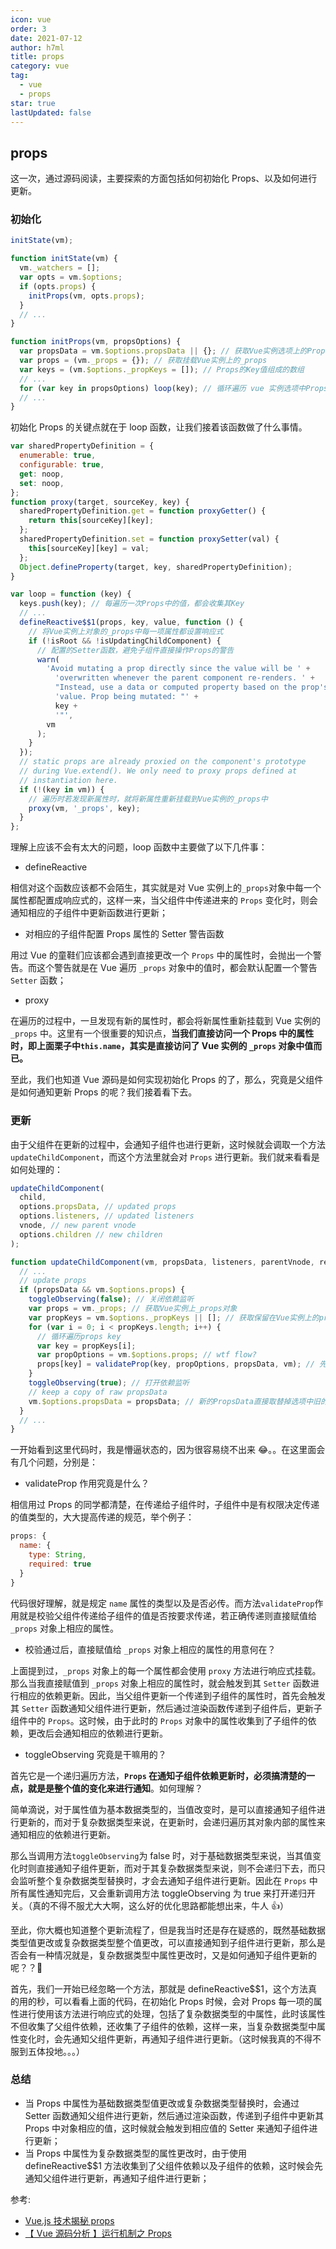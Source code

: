 ```yaml
---
icon: vue
order: 3
date: 2021-07-12
author: h7ml
title: props
category: vue
tag:
  - vue
  - props
star: true
lastUpdated: false
---
```


## props

这一次，通过源码阅读，主要探索的方面包括如何初始化 Props、以及如何进行更新。

### 初始化

```js
initState(vm);

function initState(vm) {
  vm._watchers = [];
  var opts = vm.$options;
  if (opts.props) {
    initProps(vm, opts.props);
  }
  // ...
}

function initProps(vm, propsOptions) {
  var propsData = vm.$options.propsData || {}; // 获取Vue实例选项上的Props
  var props = (vm._props = {}); // 获取挂载Vue实例上的_props
  var keys = (vm.$options._propKeys = []); // Props的Key值组成的数组
  // ...
  for (var key in propsOptions) loop(key); // 循环遍历 vue 实例选项中Props，并且执行响应式处理以及挂载在对应实例上
  // ...
}
```

初始化 Props 的关键点就在于 loop 函数，让我们接着该函数做了什么事情。

```js
var sharedPropertyDefinition = {
  enumerable: true,
  configurable: true,
  get: noop,
  set: noop,
};
function proxy(target, sourceKey, key) {
  sharedPropertyDefinition.get = function proxyGetter() {
    return this[sourceKey][key];
  };
  sharedPropertyDefinition.set = function proxySetter(val) {
    this[sourceKey][key] = val;
  };
  Object.defineProperty(target, key, sharedPropertyDefinition);
}

var loop = function (key) {
  keys.push(key); // 每遍历一次Props中的值，都会收集其Key
  // ...
  defineReactive$$1(props, key, value, function () {
    // 将Vue实例上对象的_props中每一项属性都设置响应式
    if (!isRoot && !isUpdatingChildComponent) {
      // 配置的Setter函数，避免子组件直接操作Props的警告
      warn(
        'Avoid mutating a prop directly since the value will be ' +
          'overwritten whenever the parent component re-renders. ' +
          "Instead, use a data or computed property based on the prop's " +
          'value. Prop being mutated: "' +
          key +
          '"',
        vm
      );
    }
  });
  // static props are already proxied on the component's prototype
  // during Vue.extend(). We only need to proxy props defined at
  // instantiation here.
  if (!(key in vm)) {
    // 遍历时若发现新属性时，就将新属性重新挂载到Vue实例的_props中
    proxy(vm, '_props', key);
  }
};
```

理解上应该不会有太大的问题，loop 函数中主要做了以下几件事：

- defineReactive

相信对这个函数应该都不会陌生，其实就是对 Vue 实例上的`_props`对象中每一个属性都配置成响应式的，这样一来，当父组件中传递进来的 `Props` 变化时，则会通知相应的子组件中更新函数进行更新；

- 对相应的子组件配置 Props 属性的 Setter 警告函数

用过 Vue 的童鞋们应该都会遇到直接更改一个 `Props` 中的属性时，会抛出一个警告。而这个警告就是在 Vue 遍历 `_props` 对象中的值时，都会默认配置一个警告 `Setter` 函数；

- proxy

在遍历的过程中，一旦发现有新的属性时，都会将新属性重新挂载到 Vue 实例的 `_props` 中。这里有一个很重要的知识点，**当我们直接访问一个 Props 中的属性时，即上面栗子中`this.name`，其实是直接访问了 Vue 实例的 `_props` 对象中值而已。**

至此，我们也知道 Vue 源码是如何实现初始化 Props 的了，那么，究竟是父组件是如何通知更新 Props 的呢？我们接着看下去。

### 更新

由于父组件在更新的过程中，会通知子组件也进行更新，这时候就会调取一个方法`updateChildComponent`，而这个方法里就会对 `Props` 进行更新。我们就来看看是如何处理的：

```js
updateChildComponent(
  child,
  options.propsData, // updated props
  options.listeners, // updated listeners
  vnode, // new parent vnode
  options.children // new children
);

function updateChildComponent(vm, propsData, listeners, parentVnode, renderChildren) {
  // ...
  // update props
  if (propsData && vm.$options.props) {
    toggleObserving(false); // 关闭依赖监听
    var props = vm._props; // 获取Vue实例上_props对象
    var propKeys = vm.$options._propKeys || []; // 获取保留在Vue实例上的props key值
    for (var i = 0; i < propKeys.length; i++) {
      // 循环遍历props key
      var key = propKeys[i];
      var propOptions = vm.$options.props; // wtf flow?
      props[key] = validateProp(key, propOptions, propsData, vm); // 先校验Props中定义的数据类型是否符合，符合的话就直接返回，并且直接赋值给Vue实例上_props对象中相应的属性中
    }
    toggleObserving(true); // 打开依赖监听
    // keep a copy of raw propsData
    vm.$options.propsData = propsData; // 新的PropsData直接取替掉选项中旧的PropsData
  }
  // ...
}
```

一开始看到这里代码时，我是懵逼状态的，因为很容易绕不出来 😂。。在这里面会有几个问题，分别是：

- validateProp 作用究竟是什么？

相信用过 Props 的同学都清楚，在传递给子组件时，子组件中是有权限决定传递的值类型的，大大提高传递的规范，举个例子：

```js
props: {
  name: {
    type: String,
    required: true
  }
}
```

代码很好理解，就是规定 `name` 属性的类型以及是否必传。而方法`validateProp`作用就是校验父组件传递给子组件的值是否按要求传递，若正确传递则直接赋值给 `_props` 对象上相应的属性。

- 校验通过后，直接赋值给 `_props` 对象上相应的属性的用意何在？

上面提到过，`_props` 对象上的每一个属性都会使用 `proxy` 方法进行响应式挂载。那么当我直接赋值到 `_props` 对象上相应的属性时，就会触发到其 `Setter` 函数进行相应的依赖更新。因此，当父组件更新一个传递到子组件的属性时，首先会触发其 `Setter` 函数通知父组件进行更新，然后通过渲染函数传递到子组件后，更新子组件中的 `Props`。这时候，由于此时的 `Props` 对象中的属性收集到了子组件的依赖，更改后会通知相应的依赖进行更新。

- toggleObserving 究竟是干嘛用的？

首先它是一个递归遍历方法，**`Props` 在通知子组件依赖更新时，必须搞清楚的一点，就是是整个值的变化来进行通知**。如何理解？

简单滴说，对于属性值为基本数据类型的，当值改变时，是可以直接通知子组件进行更新的，而对于复杂数据类型来说，在更新时，会递归遍历其对象内部的属性来通知相应的依赖进行更新。

那么当调用方法`toggleObserving`为 false 时，对于基础数据类型来说，当其值变化时则直接通知子组件更新，而对于其复杂数据类型来说，则不会递归下去，而只会监听整个复杂数据类型替换时，才会去通知子组件进行更新。因此在 `Props` 中所有属性通知完后，又会重新调用方法 toggleObserving 为 true 来打开递归开关。（真的不得不服尤大大啊，这么好的优化思路都能想出来，牛人 👍）

至此，你大概也知道整个更新流程了，但是我当时还是存在疑惑的，既然基础数据类型值更改或复杂数据类型整个值更改，可以直接通知到子组件进行更新，那么是否会有一种情况就是，复杂数据类型中属性更改时，又是如何通知子组件更新的呢？？🤔

首先，我们一开始已经忽略一个方法，那就是 defineReactive$$1，这个方法真的用的秒，可以看看上面的代码，在初始化 Props 时候，会对 Props 每一项的属性进行使用该方法进行响应式的处理，包括了复杂数据类型的中属性，此时该属性不但收集了父组件依赖，还收集了子组件的依赖，这样一来，当复杂数据类型中属性变化时，会先通知父组件更新，再通知子组件进行更新。（这时候我真的不得不服到五体投地。。。）

### 总结

- 当 Props 中属性为基础数据类型值更改或复杂数据类型替换时，会通过 Setter 函数通知父组件进行更新，然后通过渲染函数，传递到子组件中更新其 Props 中对象相应的值，这时候就会触发到相应值的 Setter 来通知子组件进行更新；
- 当 Props 中属性为复杂数据类型的属性更改时，由于使用 defineReactive$$1 方法收集到了父组件依赖以及子组件的依赖，这时候会先通知父组件进行更新，再通知子组件进行更新；

参考:

- [Vue.js 技术揭秘 props](https://ustbhuangyi.github.io/vue-analysis/v2/reactive/props.html)
- [【 Vue 源码分析 】运行机制之 Props](https://github.com/Andraw-lin/about-Vue/blob/master/docs/%E3%80%90%20Vue%20%E6%BA%90%E7%A0%81%E5%88%86%E6%9E%90%20%E3%80%91%E8%BF%90%E8%A1%8C%E6%9C%BA%E5%88%B6%E4%B9%8B%20Props.md)
